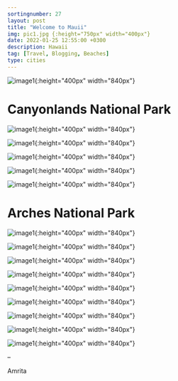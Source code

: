 ```yaml
---
sortingnumber: 27
layout: post
title: "Welcome to Mauii"
img: pic1.jpg {:height="750px" width="400px"}
date: 2022-01-25 12:55:00 +0300
description: Hawaii
tag: [Travel, Blogging, Beaches]
type: cities
---
```




![image1]({{site.baseurl}}/assets/img/hawaii1/pic1.jpg){:height="400px" width="840px"}




# Canyonlands National Park





![image1]({{site.baseurl}}/assets/img/hawaii1/2.jpg){:height="400px" width="840px"}


![image1]({{site.baseurl}}/assets/img/hawaii1/3.jpg){:height="400px" width="840px"}


![image1]({{site.baseurl}}/assets/img/hawaii1/5.jpg){:height="400px" width="840px"}


![image1]({{site.baseurl}}/assets/img/hawaii1/6.jpg){:height="400px" width="840px"}


![image1]({{site.baseurl}}/assets/img/hawaii1/7.jpg){:height="400px" width="840px"}


# Arches National Park


![image1]({{site.baseurl}}/assets/img/hawaii1/8.jpg){:height="400px" width="840px"}


![image1]({{site.baseurl}}/assets/img/hawaii1/9.jpg){:height="400px" width="840px"}



![image1]({{site.baseurl}}/assets/img/hawaii1/10.jpg){:height="400px" width="840px"}

![image1]({{site.baseurl}}/assets/img/hawaii1/11.jpg){:height="400px" width="840px"}

![image1]({{site.baseurl}}/assets/img/hawaii1/12.jpg){:height="400px" width="840px"}

![image1]({{site.baseurl}}/assets/img/hawaii1/13.jpg){:height="400px" width="840px"}

![image1]({{site.baseurl}}/assets/img/hawaii1/14.jpg){:height="400px" width="840px"}

![image1]({{site.baseurl}}/assets/img/hawaii1/15.jpg){:height="400px" width="840px"}

![image1]({{site.baseurl}}/assets/img/hawaii1/16.jpg){:height="400px" width="840px"}






–

Amrita
